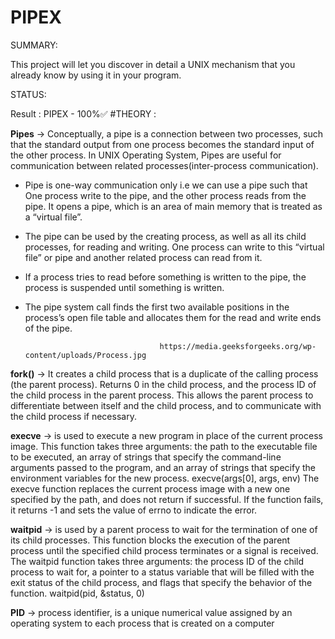 # PIPEX

                
SUMMARY:

This project will let you discover in detail a UNIX mechanism that you already know
by using it in your program.

STATUS:

Result : 
PIPEX - 100%✅
#THEORY :

**Pipes** -> Conceptually, a pipe is a connection between two processes, such that the standard output from one process becomes the standard input of the other process. In UNIX Operating System, Pipes are useful for communication between related processes(inter-process communication).
- Pipe is one-way communication only i.e we can use a pipe such that One process write to the pipe, and the other process reads from the pipe. It opens a pipe, which is an area of main memory that is treated as a “virtual file”.
- The pipe can be used by the creating process, as well as all its child processes, for reading and writing. One process can write to this “virtual file” or pipe and another related process can read from it.
- If a process tries to read before something is written to the pipe, the process is suspended until something is written.
- The pipe system call finds the first two available positions in the process’s open file table and allocates them for the read and write ends of the pipe.

                                    https://media.geeksforgeeks.org/wp-content/uploads/Process.jpg



**fork()** -> It creates a child process that is a duplicate of the calling process (the parent process).
Returns 0 in the child process, and the process ID of the child process in the parent process. This allows the parent process to differentiate between itself and the child process, and to communicate with the child process if necessary.

**execve** -> is used to execute a new program in place of the current process image. This function takes three arguments: the path to the executable file to be executed, an array of strings that specify the command-line arguments passed to the program, and an array of strings that specify the environment variables for the new process.
execve(args[0], args, env)
The execve function replaces the current process image with a new one specified by the path, and does not return if successful. If the function fails, it returns -1 and sets the value of errno to indicate the error.

**waitpid** -> is used by a parent process to wait for the termination of one of its child processes. This function blocks the execution of the parent process until the specified child process terminates or a signal is received.
The waitpid function takes three arguments: the process ID of the child process to wait for, a pointer to a status variable that will be filled with the exit status of the child process, and flags that specify the behavior of the function.
waitpid(pid, &status, 0)

**PID** -> process identifier, is a unique numerical value assigned by an operating system to each process that is created on a computer
